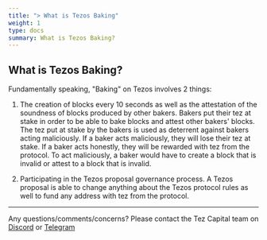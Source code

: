```yaml
---
title: "> What is Tezos Baking"
weight: 1
type: docs
summary: What is Tezos Baking?
---
```


## What is Tezos Baking?

Fundamentally speaking, "Baking" on Tezos involves 2 things:

1. The creation of blocks every 10 seconds as well as the attestation of the soundness of blocks produced by other bakers. Bakers put their tez at stake in order to be able to bake blocks and attest other bakers' blocks. The tez put at stake by the bakers is used as deterrent against bakers acting maliciously. If a baker acts maliciously, they will lose their tez at stake. If a baker acts honestly, they will be rewarded with tez from the protocol. To act maliciously, a baker would have to create a block that is invalid or attest to a block that is invalid.

2. Participating in the Tezos proposal governance process. A Tezos proposal is able to change anything about the Tezos protocol rules as well to fund any address with tez from the protocol.


---

Any questions/comments/concerns? Please contact the Tez Capital team on
[Discord](https://discord.gg/cVGMA4MaNM) or [Telegram](https://t.me/tezcapital) 